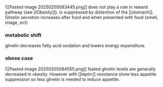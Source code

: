 ![[Pasted image 20250205083445.png]]
does not play a role in reward pathway (see [[Obesity]]). Is suppressed by distention of the [[stomach]]. Ghrelin secretion increases after food and when presented with food (smell, image, ect)

### metabolic shift
ghrelin decreases fatty acid oxidation and lowers energy expenditure. 

### obese case
![[Pasted image 20250205084555.png]]
fasted ghrelin levels are generally decreased in obesity. However with [[leptin]] resistance show less appetite suppression so less ghrelin is needed to induce appetite. 